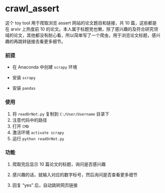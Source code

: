 # crawl_assert

这个 toy tool 用于爬取浏览 assert 网站的论文题目和链接，共 10 篇，这些都是在 arxiv 上热度前 10 的论文。本人属于标题党也懒，除了感兴趣的及符合研究领域的论文，其他都没有耐心看，所以简单写了一个爬虫，用于浏览论文标题，感兴趣的再跳转链接去看更多细节。

### 前提

+ 在 Anaconda 中创建 `scrapy` 环境

+ 安装 `scrapy`
+ 安装 `pandas`

### 使用


1. 将 `readOrNot.py` 复制到 `C:/User/Username` 目录下
2. 注意代码中的路径
3. 打开 `CMD `
3. 激活环境 `activate scrapy`
4. 运行 `python readOrNot.py`

### 功能

1. 爬取完后显示 10 篇论文的标题，询问是否感兴趣

2. 感兴趣的话，就输入对应的数字标号，然后询问是否查看更多细节

3. 回复 “yes” 后，自动跳转网页链接



